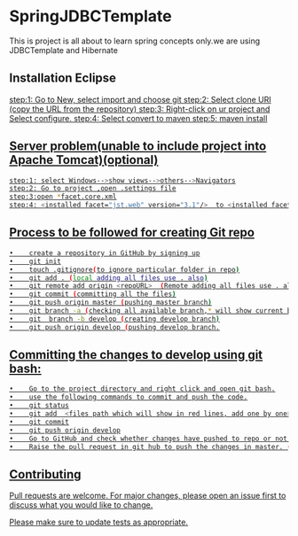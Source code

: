 # SpringJDBCTemplate 

This is project is all about to learn spring concepts only.we are using JDBCTemplate and Hibernate


## Installation Eclipse 
<u>
step:1: Go to New, select import and choose git
step:2: Select clone URI (copy the URL from the repository)
step:3: Right-click on ur project and Select configure.
step:4: Select convert to maven
step:5: maven install
<u>





## Server problem(unable to include project into Apache Tomcat)(optional)
```bash
step:1: select Windows-->show views-->others-->Navigators
step:2: Go to project ,open .settings file
step:3:open *facet.core.xml
step:4: <installed facet="jst.web" version="3.1"/>  to <installed facet="jst.web" version="2.5"/>
 ```




## Process to be followed for creating Git repo
```bash
•    create a repository in GitHub by signing up
•    git init
•    touch .gitignore(to ignore particular folder in repo)
•    git add . (local adding all files use . also)
•    git remote add origin <repoURL>  (Remote adding all files use . also)
•    git commit (committing all the files)
•    git push origin master (pushing master branch)
•    git branch -a (checking all available branch,* will show current branch)
•    git  branch -b develop (creating develop branch)
•    git push origin develop (pushing develop branch.

 ```
## Committing the changes to develop using git bash:

```bash
•    Go to the project directory and right click and open git bash.
•    use the following commands to commit and push the code.
•    git status
•    git add  <files path which will show in red lines, add one by one>
•    git commit
•    git push origin develop
•    Go to GitHub and check whether changes have pushed to repo or not.
•    Raise the pull request in git hub to push the changes in master. (There should not be any conflicts)(PR will review by approver and then merged if all ok)

 ```
 
 ## Contributing
Pull requests are welcome. For major changes, please open an issue first to discuss what you would like to change.

Please make sure to update tests as appropriate.
